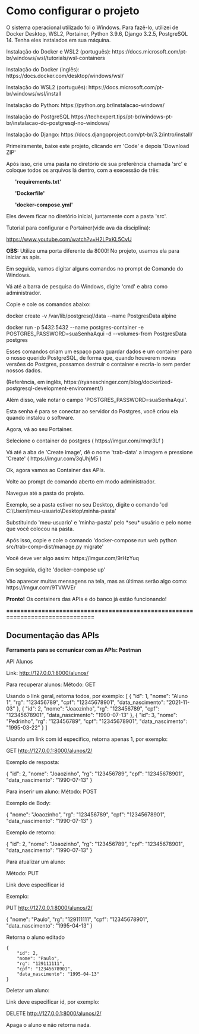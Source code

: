 <h1>Como configurar o projeto</h1>

O sistema operacional utilizado foi o Windows.
Para fazê-lo, utilizei de Docker Desktop, WSL2, Portainer, Python 3.9.6, Django 3.2.5, PostgreSQL 14.
Tenha eles instalados em sua máquina.

<p>Instalação do Docker e WSL2 (português): https://docs.microsoft.com/pt-br/windows/wsl/tutorials/wsl-containers</p>
<p>Instalação do Docker (inglês): https://docs.docker.com/desktop/windows/wsl/</p>
<p>Instalação do WSL2 (português): https://docs.microsoft.com/pt-br/windows/wsl/install</p>
<p>Instalação do Python: https://python.org.br/instalacao-windows/</p>
<p>Instalação do PostgreSQL https://techexpert.tips/pt-br/windows-pt-br/instalacao-do-postgresql-no-windows/</p>
<p>Instalação do Django: https://docs.djangoproject.com/pt-br/3.2/intro/install/</p>


<p>Primeiramente, baixe este projeto, clicando em 'Code' e depois 'Download ZIP'</p>
<p>Após isso, crie uma pasta no diretório de sua preferência chamada 'src' e coloque todos os arquivos lá dentro, com a execessão de três:</p>
<ul><b>'requirements.txt'</b></ul>
<ul><b>'Dockerfile'</b></ul>
<ul><b>'docker-compose.yml'</b></ul>

Eles devem ficar no diretório inicial, juntamente com a pasta 'src'.

Tutorial para configurar o Portainer(vide ava da disciplina):

https://www.youtube.com/watch?v=H2LPxKL5CvU

<b>OBS:</b> Utilize uma porta diferente da 8000! No projeto, usamos ela para iniciar as apis.

<p>Em seguida, vamos digitar alguns comandos no prompt de Comando do Windows.</p>
<p>Vá até a barra de pesquisa do Windows, digite 'cmd' e abra como administrador.</p>
<p>Copie e cole os comandos abaixo:</p>

<p>docker create -v /var/lib/postgresql/data --name PostgresData alpine</p>
<p>docker run -p 5432:5432 --name postgres-container -e POSTGRES_PASSWORD=suaSenhaAqui -d --volumes-from PostgresData postgres</p>

<p>Esses comandos criam um espaço para guardar dados e um container para o nosso querido PostgreSQL, de forma que, quando houverem novas versões do Postgres, possamos destruir o container e recria-lo sem perder nossos dados.</p>
<p>(Referência, em inglês, https://ryaneschinger.com/blog/dockerized-postgresql-development-environment/)</p>

<p>Além disso, vale notar o campo 'POSTGRES_PASSWORD=suaSenhaAqui'.</p>
<p>Esta senha é para se conectar ao servidor do Postgres, você criou ela quando instalou o software. </p>

<p>Agora, vá ao seu Portainer.</p>

<p>Selecione o container do postgres ( https://imgur.com/rmqr3Lf )</p>
<p>Vá até a aba de 'Create image', dê o nome 'trab-data' a imagem e pressione 'Create' ( https://imgur.com/3qUhjM5 )</p>

<p>Ok, agora vamos ao Container das APIs.</p>

<p>Volte ao prompt de comando aberto em modo administrador.</p>
<p>Navegue até a pasta do projeto.</p>
<p>Exemplo, se a pasta estiver no seu Desktop, digite o comando 'cd C:\Users\meu-usuario\Desktop\minha-pasta'</p>
<p>Substituindo 'meu-usuario' e 'minha-pasta' pelo *seu* usuário e pelo nome que você colocou na pasta.</p>

<p>Após isso, copie e cole o comando 'docker-compose run web python src/trab-comp-dist/manage.py migrate'</p>
<p>Você deve ver algo assim: https://imgur.com/9rHzYuq</p>
<p>Em seguida, digite 'docker-compose up'</p>
<p>Vão aparecer muitas mensagens na tela, mas as últimas serão algo como: https://imgur.com/9TVWVEr</p>

<p><b>Pronto!</b> Os containers das APIs e do banco já estão funcionando!</p>

<p><b>==============================================================================</b></p>

<p><h2><b>Documentação das APIs</b></h2></p>
<p><b>Ferramenta para se comunicar com as APIs: Postman</b></p>

<p>API Alunos </p>


Link: http://127.0.0.1:8000/alunos/

Para recuperar alunos:
Método: GET

Usando o link geral, retorna todos, por exemplo:
[
    {
        "id": 1,
        "nome": "Aluno 1",
        "rg": "123456789",
        "cpf": "12345678901",
        "data_nascimento": "2021-11-03"
    },
    {
        "id": 2,
        "nome": "Joaozinho",
        "rg": "123456789",
        "cpf": "12345678901",
        "data_nascimento": "1990-07-13"
    },
    {
        "id": 3,
        "nome": "Pedrinho",
        "rg": "123456789",
        "cpf": "12345678901",
        "data_nascimento": "1995-03-22"
    }
]

Usando um link com id especifico, retorna apenas 1, por exemplo:

GET http://127.0.0.1:8000/alunos/2/

Exemplo de resposta:

{
    "id": 2,
    "nome": "Joaozinho",
    "rg": "123456789",
    "cpf": "12345678901",
    "data_nascimento": "1990-07-13"
}


Para inserir um aluno:
Método: POST

Exemplo de Body:

{
    "nome": "Joaozinho",
    "rg": "123456789",
    "cpf": "12345678901",
    "data_nascimento": "1990-07-13"
}

Exemplo de retorno:

{
    "id": 2,
    "nome": "Joaozinho",
    "rg": "123456789",
    "cpf": "12345678901",
    "data_nascimento": "1990-07-13"
}

Para atualizar um aluno:

Método: PUT

Link deve especificar id

Exemplo:

PUT http://127.0.0.1:8000/alunos/2/

{
        "nome": "Paulo",
        "rg": "129111111",
        "cpf": "12345678901",
        "data_nascimento": "1995-04-13"
}

Retorna o aluno editado

    {
        "id": 2,
        "nome": "Paulo",
        "rg": "129111111",
        "cpf": "12345678901",
        "data_nascimento": "1995-04-13"
    }

Deletar um aluno:

Link deve especificar id, por exemplo:

DELETE http://127.0.0.1:8000/alunos/2/

Apaga o aluno e não retorna nada.
